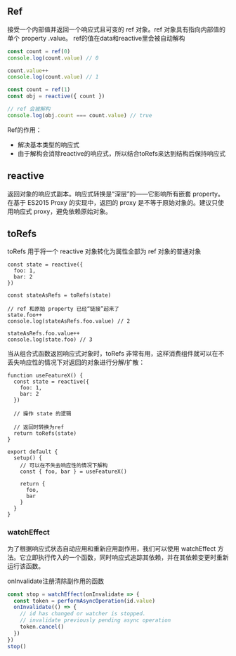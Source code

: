 ## Ref
接受一个内部值并返回一个响应式且可变的 ref 对象。ref 对象具有指向内部值的单个 property .value。 ref的值在data和reactive里会被自动解构

```js
const count = ref(0)
console.log(count.value) // 0

count.value++
console.log(count.value) // 1

const count = ref(1)
const obj = reactive({ count })

// ref 会被解构
console.log(obj.count === count.value) // true
```

Ref的作用：
- 解决基本类型的响应式
- 由于解构会消除reactive的响应式，所以结合toRefs来达到结构后保持响应式

## reactive

返回对象的响应式副本。响应式转换是“深层”的——它影响所有嵌套 property。在基于 ES2015 Proxy 的实现中，返回的 proxy 是不等于原始对象的。建议只使用响应式 proxy，避免依赖原始对象。


## toRefs

toRefs 用于将一个 reactive 对象转化为属性全部为 ref 对象的普通对象

```
const state = reactive({
  foo: 1,
  bar: 2
})

const stateAsRefs = toRefs(state)

// ref 和原始 property 已经“链接”起来了
state.foo++
console.log(stateAsRefs.foo.value) // 2

stateAsRefs.foo.value++
console.log(state.foo) // 3
```

当从组合式函数返回响应式对象时，toRefs 非常有用，这样消费组件就可以在不丢失响应性的情况下对返回的对象进行分解/扩散：
```
function useFeatureX() {
  const state = reactive({
    foo: 1,
    bar: 2
  })

  // 操作 state 的逻辑

  // 返回时转换为ref
  return toRefs(state)
}

export default {
  setup() {
    // 可以在不失去响应性的情况下解构
    const { foo, bar } = useFeatureX()

    return {
      foo,
      bar
    }
  }
}
```

### watchEffect

为了根据响应式状态自动应用和重新应用副作用，我们可以使用 watchEffect 方法。它立即执行传入的一个函数，同时响应式追踪其依赖，并在其依赖变更时重新运行该函数。

onInvalidate注册清除副作用的函数
```js
const stop = watchEffect(onInvalidate => {
  const token = performAsyncOperation(id.value)
  onInvalidate(() => {
    // id has changed or watcher is stopped.
    // invalidate previously pending async operation
    token.cancel()
  })
})
stop()
```